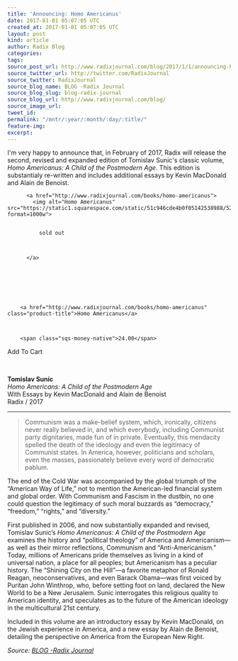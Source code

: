 ```yaml
---
title: 'Announcing: Homo Americanus'
date: 2017-01-01 05:07:05 UTC
created_at: 2017-01-01 05:07:05 UTC
layout: post
kind: article
author: Radix Blog
categories: 
tags: 
source_post_url: http://www.radixjournal.com/blog/2017/1/1/announcing-homo-americanus
source_twitter_url: http://twitter.com/RadixJournal
source_twitter: RadixJournal
source_blog_name: BLOG -Radix Journal
source_blog_slug: blog-radix-journal
source_blog_url: http://www.radixjournal.com/blog/
source_image_url: 
tweet_id: 
permalink: "/mntr/:year/:month/:day/:title/"
feature-img: 
excerpt: 
---
```

<p>I'm very happy to announce that, in February of 2017, Radix will release the second, revised and expanded edition of Tomislav Sunic's classic volume, <em>Homo Americanus: A Child of the Postmodern Age</em>. This edition is substantialy re-written and includes additional essays by Kevin MacDonald and Alain de Benoist.  </p>




  

    
        
        
          <a href="http://www.radixjournal.com/books/homo-americanus">
            <img alt="Homo Americanus" src="https://static1.squarespace.com/static/51c946cde4b0f05142538988/529a713ee4b0a2f014169403/58684b27197aea52833bf0cc/1483246823964/?format=1000w">

            
              sold out
            

            
          </a>
        
        
    

    

      
        <a href="http://www.radixjournal.com/books/homo-americanus" class="product-title">Homo Americanus</a>
      

      
        <span class="sqs-money-native">24.00</span>
      

      

      
        







Add To Cart


      

    

  



 <p><strong>Tomislav Sunic</strong><br><em>Homo Americans: A Child of the Postmodern Age</em><br>With Essays by Kevin MacDonald and Alain de Benoist<br>Radix / 2017  </p>
<hr>
<blockquote>
<p>Communism was a make-belief system, which, ironically, citizens never really believed in, and which everybody, including Communist party dignitaries, made fun of in private. Eventually, this mendacity spelled the death of the ideology and even the legitimacy of Communist states. In America, however, politicians and scholars, even the masses, passionately believe every word of democratic pablum.</p>
</blockquote>
<p>The end of the Cold War was accompanied by the global triumph of the “American Way of Life,” not to mention the American-led financial system and global order. With Communism and Fascism in the dustbin, no one could question the legitimacy of such moral buzzards as “democracy,” “freedom,” “rights,” and “diversity.”      </p>
<p>First published in 2006, and now substantially expanded and revised, Tomislav Sunic’s <em>Homo Americanus: A Child of the Postmodern Age</em> examines the history and “political theology” of America and Americanism—as well as their mirror reflections, Communism and “Anti-Americanism.”  Today, millions of Americans pride themselves as living in a kind of universal nation, a place for all peoples; but Americanism has a peculiar history. The “Shining City on the Hill”—a favorite metaphor of Ronald Reagan, neoconservatives, and even Barack Obama—was first voiced by Puritan John Winthrop, who, before setting foot on land, declared the New World to be a New Jerusalem. Sunic interrogates this religious quality to American identity, and speculates as to the future of the American ideology in the multicultural 21st century. </p>
<p>Included in this volume are an introductory essay by Kevin MacDonald, on the Jewish experience in America, and a new essay by Alain de Benoist, detailing the perspective on America from the European New Right.    </p><div class="">
    <i>Source: <a href="http://www.radixjournal.com/blog/">BLOG -Radix Journal</a></i>
</div>
